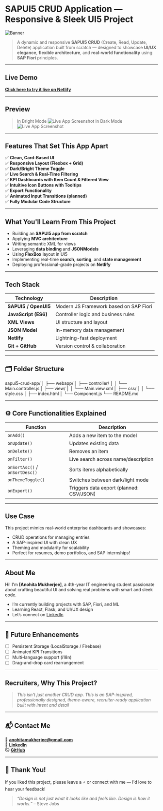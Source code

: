 #  SAPUI5 CRUD Application — Responsive & Sleek UI5 Project 

![Banner](https://your-screenshot-link.com/banner.png)

>  A dynamic and responsive **SAPUI5 CRUD** (Create, Read, Update, Delete) application built from scratch — designed to showcase **UI/UX elegance**, **flexible architecture**, and **real-world functionality** using **SAP Fiori** principles.

---

## Live Demo

 **[Click here to try it live on Netlify](https://685105db4d2d82403c3f7306--regal-dasik-83da39.netlify.app/)**

---

## Preview
>In Bright Mode
![Live App Screenshot](https://github.com/user-attachments/assets/2f13f89e-3b23-4ede-a60e-2ef742b2ebaf)
>In Dark Mode
![Live App Screenshot](https://github.com/user-attachments/assets/27c67ce4-ab74-4872-ad25-140c2fbf41ad)

---

## Features That Set This App Apart


✅ **Clean, Card-Based UI**  
✅ **Responsive Layout (Flexbox + Grid)**  
✅ **Dark/Bright Theme Toggle**  
✅ **Live Search & Real-Time Filtering**  
✅ **KPI Dashboards with Item Count & Filtered View**  
✅ **Intuitive Icon Buttons with Tooltips**  
✅ **Export Functionality**  
✅ **Animated Input Transitions (planned)**  
✅ **Fully Modular Code Structure**  

---

## What You'll Learn From This Project

- Building an **SAPUI5 app from scratch**
- Applying **MVC architecture**
- Writing semantic XML for views
- Leveraging **data binding** and **JSONModels**
- Using **FlexBox** layout in UI5
- Implementing real-time **search**, **sorting**, and **state management**
- Deploying professional-grade projects on **Netlify**

---

## Tech Stack

| Technology | Description |
|------------|-------------|
| **SAPUI5 / OpenUI5** | Modern JS Framework based on SAP Fiori |
| **JavaScript (ES6)** | Controller logic and business rules |
| **XML Views** | UI structure and layout |
| **JSON Model** | In-memory data management |
| **Netlify** | Lightning-fast deployment |
| **Git + GitHub** | Version control & collaboration |

---

## 🗂 Folder Structure
sapui5-crud-app/
│
├── webapp/
│   ├── controller/
│   │   └── Main.controller.js
│   ├── view/
│   │   └── Main.view.xml
│   ├── css/
│   │   └── style.css
│   ├── index.html
│   └── Component.js
└── README.md

---

## ⚙️ Core Functionalities Explained

| Function | Description |
|---------|-------------|
| `onAdd()` | Adds a new item to the model |
| `onUpdate()` | Updates existing data |
| `onDelete()` | Removes an item |
| `onFilter()` | Live search across name/description |
| `onSortAsc()` / `onSortDesc()` | Sorts items alphabetically |
| `onThemeToggle()` | Switches between dark/light mode |
| `onExport()` | Triggers data export (planned: CSV/JSON) |

---

##  Use Case

This project mimics real-world enterprise dashboards and showcases:
- CRUD operations for managing entries
- A SAP-inspired UI with clean UX
- Theming and modularity for scalability
- Perfect for resumes, demo portfolios, and SAP internships!

---

##  About Me

Hi! I'm **[Anohita Mukherjee]**, a 4th-year IT engineering student passionate about crafting beautiful UI and solving real problems with smart and sleek code.

-  I’m currently building projects with SAP, Fiori, and ML
-  Learning React, Flask, and UI/UX design
-  Let’s connect on [LinkedIn](www.linkedin.com/in/anohita-mukherjee-a83166262)


---

## 📝 Future Enhancements

- [ ] Persistent Storage (LocalStorage / Firebase)
- [ ] Animated KPI Transitions
- [ ] Multi-language support (i18n)
- [ ] Drag-and-drop card rearrangement

---

##  Recruiters, Why This Project?

> *This isn't just another CRUD app. This is an SAP-inspired, professionally designed, theme-aware, recruiter-ready application built with intent and  detail* 


---

## 📬 Contact Me

📧 **anohitamukherjee@gmail.com**  
🔗 **[LinkedIn](www.linkedin.com/in/anohita-mukherjee-a83166262)**  
🐱 **[GitHub](https://github.com/Anohita2004)**

---

## 🫶 Thank You!

If you liked this project, please leave a ⭐ or connect with me — I'd love to hear your feedback!

> _“Design is not just what it looks like and feels like. Design is how it works.”_ – Steve Jobs






